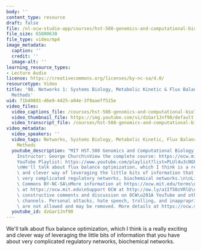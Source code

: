 ```yaml
---
body: ''
content_type: resource
draft: false
file: /ol-ocw-studio-app/courses/hst-508-genomics-and-computational-biology-fall-2002/mithst_508f02_lec9b_360p_16_9.mp4
file_size: 65800630
file_type: video/mp4
image_metadata:
  caption: ''
  credit: ''
  image-alt: ''
learning_resource_types:
- Lecture Audio
license: https://creativecommons.org/licenses/by-nc-sa/4.0/
resourcetype: Video
title: '9B. Networks 1: Systems Biology, Metabolic Kinetic & Flux Balance Optimization
  Methods'
uid: 71b40891-d6e9-4425-a94e-3f9aaeff515e
video_files:
  video_captions_file: /courses/hst-508-genomics-and-computational-biology-fall-2002/1zhl--lBGeJnr6muz6JJ-uc6XPF3JG9LO_transcript.webvtt
  video_thumbnail_file: https://img.youtube.com/vi/dzGar1Jnf90/default.jpg
  video_transcript_file: /courses/hst-508-genomics-and-computational-biology-fall-2002/1zhl--lBGeJnr6muz6JJ-uc6XPF3JG9LO_transcript.pdf
video_metadata:
  video_speakers: ''
  video_tags: Networks, Systems Biology, Metabolic Kinetic, Flux Balance, Optimization
    Methods
  youtube_description: "MIT HST.508 Genomics and Computational Biology, Fall 2002\n\
    Instructor: George Church\nView the complete course: https://ocw.mit.edu/courses/hst-508-genomics-and-computational-biology-fall-2002/\n\
    YouTube Playlist: https://www.youtube.com/playlist?list=PLUl4u3cNGP61gaHWysmlYNeGsuUI8y5GV\n\
    \nWe'll talk about flux balance optimization, which I think is a really exciting\
    \ and clever way of leveraging the little bits of information that you have about\
    \ very complicated regulatory networks, biochemical networks.\n\nLicense: Creative\
    \ Commons BY-NC-SA\nMore information at https://ocw.mit.edu/terms\nMore courses\
    \ at https://ocw.mit.edu\nSupport OCW at http://ow.ly/a1If50zVRlQ\n\nWe encourage\
    \ constructive comments and discussion on OCW\u201A YouTube and other social media\
    \ channels. Personal attacks, hate speech, trolling, and inappropriate comments\
    \ are not allowed and may be removed. More details at https://ocw.mit.edu/comments."
  youtube_id: dzGar1Jnf90
---
```

We'll talk about flux balance optimization, which I think is a really exciting and clever way of leveraging the little bits of information that you have about very complicated regulatory networks, biochemical networks.